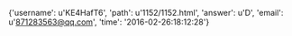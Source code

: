 {'username': u'KE4HafT6', 'path': u'1152/1152.html', 'answer': u'D', 'email': u'871283563@qq.com', 'time': '2016-02-26:18:12:28'}